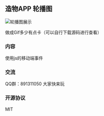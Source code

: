 ## 造物APP 轮播图

![轮播图展示](https://static01.imgkr.com/temp/8f7eca3e87f54d558e2bbbde4bd644fb.gif)

做成Gif多少有点卡（可以自行下载源码进行查看）

### 内容

使用js的移动端事件

### 交流

QQ群：891311050
大家快来玩

### 开源协议

MIT
